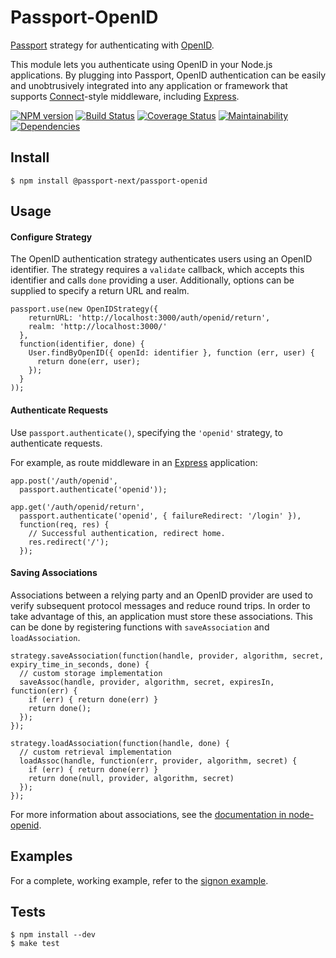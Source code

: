 # Passport-OpenID

[Passport](https://github.com/passport-next/passport) strategy for authenticating
with [OpenID](http://openid.net/).

This module lets you authenticate using OpenID in your Node.js applications.  By
plugging into Passport, OpenID authentication can be easily and unobtrusively
integrated into any application or framework that supports
[Connect](http://www.senchalabs.org/connect/)-style middleware, including
[Express](http://expressjs.com/).

[![NPM version](https://img.shields.io/npm/v/@passport-next/passport-openid.svg)](https://www.npmjs.com/package/@passport-next/passport-openid)
[![Build Status](https://travis-ci.org/passport-next/passport-openid.svg?branch=master)](https://travis-ci.org/passport-next/passport-openid)
[![Coverage Status](https://coveralls.io/repos/github/passport-next/passport-openid/badge.svg?branch=master)](https://coveralls.io/github/passport-next/passport-openid?branch=master)
[![Maintainability](https://api.codeclimate.com/v1/badges/f278170402b42c88db23/maintainability)](https://codeclimate.com/github/passport-next/passport-openid/maintainability)
[![Dependencies](https://david-dm.org/passport-next/passport-openid.png)](https://david-dm.org/passport-next/passport-openid)
<!--[![SAST](https://gitlab.com/passport-next/passport-openid/badges/master/build.svg)](https://gitlab.com/passport-next/passport-openid/badges/master/build.svg)-->


## Install

    $ npm install @passport-next/passport-openid

## Usage

#### Configure Strategy

The OpenID authentication strategy authenticates users using an OpenID
identifier.  The strategy requires a `validate` callback, which accepts this
identifier and calls `done` providing a user.  Additionally, options can be
supplied to specify a return URL and realm.

    passport.use(new OpenIDStrategy({
        returnURL: 'http://localhost:3000/auth/openid/return',
        realm: 'http://localhost:3000/'
      },
      function(identifier, done) {
        User.findByOpenID({ openId: identifier }, function (err, user) {
          return done(err, user);
        });
      }
    ));

#### Authenticate Requests

Use `passport.authenticate()`, specifying the `'openid'` strategy, to
authenticate requests.

For example, as route middleware in an [Express](http://expressjs.com/)
application:

    app.post('/auth/openid',
      passport.authenticate('openid'));

    app.get('/auth/openid/return', 
      passport.authenticate('openid', { failureRedirect: '/login' }),
      function(req, res) {
        // Successful authentication, redirect home.
        res.redirect('/');
      });
      
#### Saving Associations

Associations between a relying party and an OpenID provider are used to verify
subsequent protocol messages and reduce round trips.  In order to take advantage
of this, an application must store these associations.  This can be done by
registering functions with `saveAssociation` and `loadAssociation`.

    strategy.saveAssociation(function(handle, provider, algorithm, secret, expiry_time_in_seconds, done) {
      // custom storage implementation
      saveAssoc(handle, provider, algorithm, secret, expiresIn, function(err) {
        if (err) { return done(err) }
        return done();
      });
    });

    strategy.loadAssociation(function(handle, done) {
      // custom retrieval implementation
      loadAssoc(handle, function(err, provider, algorithm, secret) {
        if (err) { return done(err) }
        return done(null, provider, algorithm, secret)
      });
    });

For more information about associations, see the [documentation in node-openid](https://github.com/havard/node-openid#storing-association-state).

## Examples

For a complete, working example, refer to the [signon example](https://github.com/passport-next/passport-openid/tree/master/examples/signon).

## Tests

    $ npm install --dev
    $ make test

